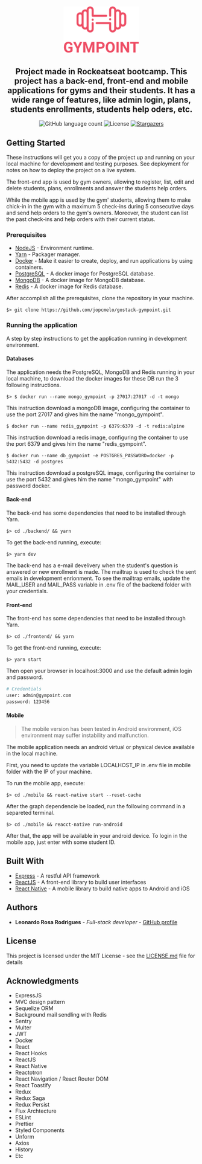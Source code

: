 <h1 align="center">
  <img alt="Gympoint" title="Gympoint" src="logo.png" width="200px" />
</h1>

<h2 align="center">
Project made in Rockeatseat bootcamp. This project has a back-end, front-end and mobile applications for gyms and their students. It has a wide range of features, like admin login, plans, students enrollments, students help oders, etc.
</h3>

<p align="center">
  <img alt="GitHub language count" src="https://img.shields.io/github/languages/count/leorrodrigues/gymPoint?color=%2304D361">

  <img alt="License" src="https://img.shields.io/badge/license-MIT-%2304D361">

  <a href="https://github.com/leorrodrigues/gymPoint/stargazers">
    <img alt="Stargazers" src="https://img.shields.io/github/stars/leorrodrigues/gymPoint?style=social">
  </a>
</p>

## Getting Started

These instructions will get you a copy of the project up and running on your local machine for development and testing purposes. See deployment for notes on how to deploy the project on a live system.

The front-end app is used by gym owners, allowing to register, list, edit and delete students, plans, enrollments and answer the students help orders.

While the mobile app is used by the gym' students, allowing them to make chick-in in the gym with a maximum 5 check-ins during 5 consecutive days and send help orders to the gym's owners. Moreover, the student can list the past check-ins and help orders with their current status.

### Prerequisites

-   [NodeJS](https://nodejs.org/en/) - Environment runtime.
-   [Yarn](https://yarnpkg.com/en/docs/install) - Packager manager.
-   [Docker](https://docs.docker.com/install/) - Make it easier to create, deploy, and run applications by using containers.
- [PostgreSQL](https://hub.docker.com/_/postgres) - A docker image for PostgreSQL database.
- [MongoDB](https://hub.docker.com/_/mongo) - A docker image for MongoDB database.
- [Redis](https://hub.docker.com/_/redis/) - A docker image for Redis database.
  
After accomplish all the prerequisites, clone the repository in your machine.

```
$> git clone https://github.com/jopcmelo/gostack-gympoint.git
```

### Running the application

A step by step instructions to get the application running in development environment.

#### Databases

The application needs the PostgreSQL, MongoDB and Redis running in your local machine, to download the docker images for these DB run the 3 following instructions.

```
$> $ docker run --name mongo_gympoint -p 27017:27017 -d -t mongo   
```
This instruction download a mongoDB image, configuring the container to use the port 27017 and gives him the name "mongo_gympoint".

```
$ docker run --name redis_gympoint -p 6379:6379 -d -t redis:alpine
```
This instruction download a redis image, configuring the container to use the port 6379 and gives him the name "redis_gympoint".

```
$ docker run --name db_gympoint -e POSTGRES_PASSWORD=docker -p 5432:5432 -d postgres
```
This instruction download a postgreSQL image, configuring the container to use the port 5432 and gives him the name "mongo_gympoint" with password docker.

#### Back-end

The back-end has some dependencies that need to be installed through Yarn.

```
$> cd ./backend/ && yarn
```

To get the back-end running, execute:

```
$> yarn dev
```

The back-end has a e-mail develivery when the student's question is answered or new enrollment is made. The mailtrap is used to check the sent emails in development enrionment. To see the mailtrap emails, update the MAIL_USER and MAIL_PASS variable in .env file of the backend folder with your credentials. 

#### Front-end

The front-end has some dependencies that need to be installed through Yarn.

```
$> cd ./frontend/ && yarn
```

To get the front-end running, execute:

```
$> yarn start
```

Then open your browser in localhost:3000 and use the default admin login and password.

```bash
# Credentials
user: admin@gympoint.com
password: 123456
```

#### Mobile

> The mobile version has been tested in Android environment,  iOS environment may suffer instability and malfunction.

The mobile application needs an android virtual or physical device available in the local machine. 

First, you need to update the variable LOCALHOST_IP in .env file in mobile folder with the IP of your machine.

To run the mobile app, execute:

```
$> cd ./mobile && react-native start --reset-cache
```

After the graph dependencie be loaded, run the following command in a separeted terminal.

```
$> cd ./mobile && reacct-native run-android
```

After that, the app will be available in your android device. To login in the mobile app, just enter with some student ID.

## Built With

-   [Express](http://www.dropwizard.io/1.0.2/docs/) - A restful API framework
-   [ReactJS](https://pt-br.reactjs.org/) - A front-end library to build user interfaces
-   [React Native](https://facebook.github.io/react-native/) - A mobile library to build native apps to Android and iOS

## Authors

-   **Leonardo Rosa Rodrigues** - _Full-stack developer_ - [GitHub profile](https://github.com/leorrodrigues)

## License

This project is licensed under the MIT License - see the [LICENSE.md](LICENSE.md) file for details

## Acknowledgments

-   ExpressJS
-   MVC design pattern
-   Sequelize ORM
-   Background mail sendling with Redis
-   Sentry
-   Multer
-   JWT
-   Docker
-   React
-   React Hooks
-   ReactJS
-   React Native
-   Reactotron
-   React Navigation / React Router DOM
-   React Toastify
-   Redux
-   Redux Saga
-   Redux Persist
-   Flux Archtecture
-   ESLint
-   Prettier
-   Styled Components
-   Unform
-   Axios
-   History
-   Etc
